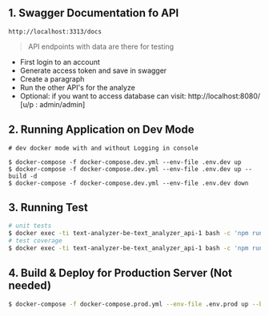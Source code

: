 ## 1. Swagger Documentation fo API
```
http://localhost:3313/docs
```
> API endpoints with data are there for testing
* First login to an account
* Generate access token and save in swagger
* Create a paragraph
* Run the other API's for the analyze
* Optional: if you want to access database can visit: http://localhost:8080/ [u/p : admin/admin]

## 2. Running Application on Dev Mode

```
# dev docker mode with and without Logging in console

$ docker-compose -f docker-compose.dev.yml --env-file .env.dev up
$ docker-compose -f docker-compose.dev.yml --env-file .env.dev up --build -d
$ docker-compose -f docker-compose.dev.yml --env-file .env.dev down
```

## 3. Running Test

```bash
# unit tests
$ docker exec -ti text-analyzer-be-text_analyzer_api-1 bash -c 'npm run test'
# test coverage
$ docker exec -ti text-analyzer-be-text_analyzer_api-1 bash -c 'npm run test:cov'
```

## 4. Build & Deploy for Production Server (Not needed)

```bash
$ docker-compose -f docker-compose.prod.yml --env-file .env.prod up --build -d
```
